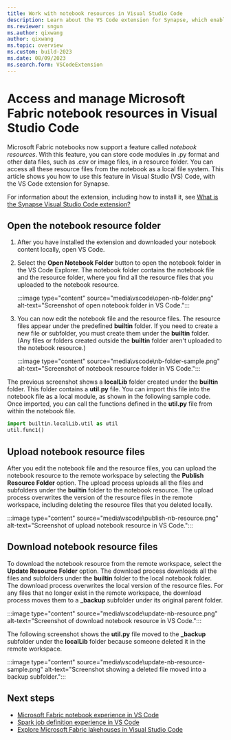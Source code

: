 ```yaml
---
title: Work with notebook resources in Visual Studio Code
description: Learn about the VS Code extension for Synapse, which enables a pro-developer authoring experience, including editing file in the notebook resource folder.
ms.reviewer: sngun
ms.author: qixwang
author: qixwang
ms.topic: overview
ms.custom: build-2023
ms.date: 08/09/2023
ms.search.form: VSCodeExtension
---
```


# Access and manage Microsoft Fabric notebook resources in Visual Studio Code

Microsoft Fabric notebooks now support a feature called *notebook resources*. With this feature, you can store code modules in .py format and other data files, such as .csv or image files, in a resource folder. You can access all these resource files from the notebook as a local file system. This article shows you how to use this feature in Visual Studio (VS) Code, with the VS Code extension for Synapse.

For information about the extension, including how to install it, see [What is the Synapse Visual Studio Code extension?](setup-vs-code-extension.md)

## Open the notebook resource folder

1. After you have installed the extension and downloaded your notebook content locally, open VS Code.

1. Select the **Open Notebook Folder** button to open the notebook folder in the VS Code Explorer. The notebook folder contains the notebook file and the resource folder, where you find all the resource files that you uploaded to the notebook resource.

   :::image type="content" source="media\vscode\open-nb-folder.png" alt-text="Screenshot of open notebook folder in VS Code.":::

1. You can now edit the notebook file and the resource files. The resource files appear under the predefined **builtin** folder. If you need to create a new file or subfolder, you must create them under the **builtin** folder. (Any files or folders created outside the **builtin** folder aren't uploaded to the notebook resource.)

   :::image type="content" source="media\vscode\nb-folder-sample.png" alt-text="Screenshot of notebook resource folder in VS Code.":::

The previous screenshot shows a **localLib** folder created under the **builtin** folder. This folder contains a **util.py** file. You can import this file into the notebook file as a local module, as shown in the following sample code. Once imported, you can call the functions defined in the **util.py** file from within the notebook file.

```python
import builtin.localLib.util as util  
util.func1()
```

## Upload notebook resource files

After you edit the notebook file and the resource files, you can upload the notebook resource to the remote workspace by selecting the **Publish Resource Folder** option. The upload process uploads all the files and subfolders under the **builtin** folder to the notebook resource. The upload process overwrites the version of the resource files in the remote workspace, including deleting the resource files that you deleted locally.

:::image type="content" source="media\vscode\publish-nb-resource.png" alt-text="Screenshot of upload notebook resource in VS Code.":::

## Download notebook resource files

To download the notebook resource from the remote workspace, select the **Update Resource Folder** option. The download process downloads all the files and subfolders under the **builtin** folder to the local notebook folder. The download process overwrites the local version of the resource files. For any files that no longer exist in the remote workspace, the download process moves them to a **_backup** subfolder under its original parent folder.

:::image type="content" source="media\vscode\update-nb-resource.png" alt-text="Screenshot of download notebook resource in VS Code.":::

The following screenshot shows the **util.py** file moved to the **_backup** subfolder under the **localLib** folder because someone deleted it in the remote workspace.

:::image type="content" source="media\vscode\update-nb-resource-sample.png" alt-text="Screenshot showing a deleted file moved into a backup subfolder.":::

## Next steps

- [Microsoft Fabric notebook experience in VS Code](author-notebook-with-vs-code.md)
- [Spark job definition experience in VS Code](author-sjd-with-vs-code.md)
- [Explore Microsoft Fabric lakehouses in Visual Studio Code](explore-lakehouse-with-vs-code.md)
